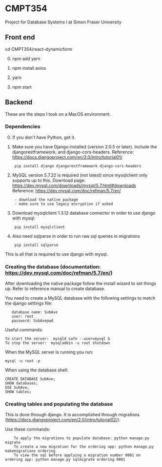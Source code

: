 # CMPT354
Project for Database Systems I at Simon Fraser University

## Front end

cd CMPT354/react-dynamicform

0. npm add yarn

1. npm install axios

2. yarn

3. npm start

## Backend

These are the steps I took on a MacOS environment.

### Dependencies

0. If you don't have Python, get it.

1. Make sure you have Django installed (version 2.0.5 or later). Include the djangorestframework, and django-cors-headers. Reference: https://docs.djangoproject.com/en/2.0/intro/tutorial01/
    
        pip install django djangorestframework django-cors-headers

2. MySQL version 5.7.22 is required (not latest) since mysqlclient only supports up to this. Download page: https://dev.mysql.com/downloads/mysql/5.7.html#downloads Reference: https://dev.mysql.com/doc/refman/5.7/en/
    
        - download the native package
        - make sure to use legacy encryption if asked


3. Download mysqlclient 1.3.12 database connector in order to use django with mysql:
    
        pip install mysqlclient

4. Also need sqlparse in order to run raw sql queries in migrations
        
        pip install sqlparse


This is all that is required to use django with mysql.



### Creating the database (documentation: https://dev.mysql.com/doc/refman/5.7/en/)

After downloading the native package follow the install wizard to set things up. Refer to reference manual to create database.

You need to create a MySQL database with the following settings to match the django settings file:
       
       database name: SubAve
       user: root
       password: SubAvepwd

Useful commands:

    To start the server:  mysqld_safe --user=mysql &
    To stop the server:  mysqladmin -u root shutdown
  
When the MySQL server is running you run: 

    mysql -u root -p

When using the database shell: 
    
    CREATE DATABASE SubAve; 
    SHOW databases;
    USE SubAve;
    SHOW tables;

### Creating tables and populating the database

This is done through django. It is accomplished through migrations (https://docs.djangoproject.com/en/2.0/intro/tutorial02/):

Use these commands:
        
        To apply the migrations to populate database: python manage.py migrate
        To create a new migration for the ordering app: python manage.py makemigrations ordering
        To view the sql before applying a migration number 0001 on ordering app: python manage.py sqlmigrate ordering 0001

